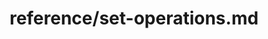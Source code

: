 ---
title: reference/set-operations.md
showAuthorInfo: false
redirect_path: /docs/set-operations
---